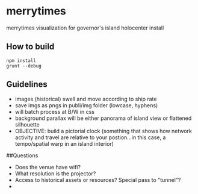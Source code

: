 # merrytimes

merrytimes visualization for governor's island holocenter install

## How to build

```
npm install
grunt --debug
```

## Guidelines
* images (historical) swell and move according to ship rate
* save imgs as pngs in publi/img folder (lowcase, hyphens)
* will batch process at B/W in css
* background parallax will be either panorama of island view or flattened silhouette
* OBJECTIVE: build a pictorial clock (something that shows how network activity and travel are relative to your postion...in this case, a tempo/spatial warp in an island interior)


##Questions
* Does the venue have wifi?
* What resolution is the projector?
* Access to historical assets or resources? Special pass to "tunnel"?
*
